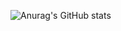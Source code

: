 

![Anurag's GitHub stats](https://github-readme-stats.vercel.app/api?username=2019ChenGong&theme=dark&show_icons=true?theme=prussian)

